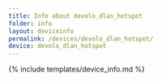 ```yaml
---
title: Info about devolo_dlan_hotspot
folder: info
layout: deviceinfo
permalink: /devices/devolo_dlan_hotspot/
device: devolo_dlan_hotspot
---
```

{% include templates/device_info.md %}
